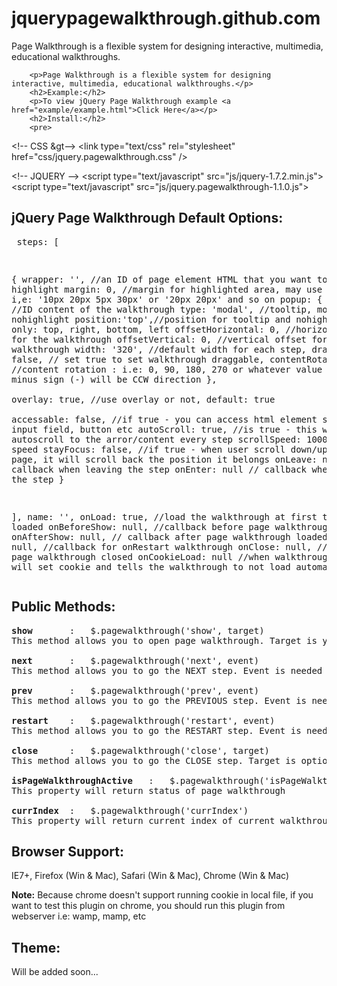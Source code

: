 jquerypagewalkthrough.github.com
================================

Page Walkthrough is a flexible system for designing interactive, multimedia, educational walkthroughs.

        <p>Page Walkthrough is a flexible system for designing interactive, multimedia, educational walkthroughs.</p>
        <h2>Example:</h2>
        <p>To view jQuery Page Walkthrough example <a href="example/example.html">Click Here</a></p>
        <h2>Install:</h2>
        <pre>
&lt;!-- CSS &gt-->
&lt;link type="text/css" rel="stylesheet" href="css/jquery.pagewalkthrough.css" /&gt;

&lt;!-- JQUERY --&gt;
&lt;script type="text/javascript" src="js/jquery-1.7.2.min.js"></script>
&lt;script type="text/javascript" src="js/jquery.pagewalkthrough-1.1.0.js"></script>
        </pre>
        <h2>jQuery Page Walkthrough Default Options:</h2>
        <pre>
steps: [

  {
        wrapper: '', //an ID of page element HTML that you want to highlight
        margin: 0, //margin for highlighted area, may use CSS syntax i,e: '10px 20px 5px 30px' or '20px 20px' and so on
        popup:
            {
              content: '', //ID content of the walkthrough
              type: 'modal', //tooltip, modal, nohighlight
              position:'top',//position for tooltip and nohighlight type only: top, right, bottom, left
              offsetHorizontal: 0, //horizontal offset for the walkthrough
              offsetVertical: 0, //vertical offset for the walkthrough
              width: '320', //default width for each step,
              draggable: false, // set true to set walkthrough draggable,
              contentRotation: 0 //content rotation : i.e: 0, 90, 180, 270 or whatever value you add. minus sign (-) will be CCW direction
           },          
        overlay: true, //use overlay or not, default: true   
        accessable: false, //if true - you can access html element such as form input field, button etc
        autoScroll: true, //is true - this will autoscroll to the arror/content every step 
        scrollSpeed: 1000, //scroll speed
        stayFocus: false, //if true - when user scroll down/up to the page, it will scroll back the position it belongs
        onLeave: null, // callback when leaving the step
        onEnter: null // callback when entering the step
  }

],
name: '',
onLoad: true, //load the walkthrough at first time page loaded
onBeforeShow: null, //callback before page walkthrough loaded
onAfterShow: null, // callback after page walkthrough loaded
onRestart: null, //callback for onRestart walkthrough
onClose: null, //callback page walkthrough closed
onCookieLoad: null //when walkthrough closed, it will set cookie and tells the walkthrough to not load automaticly
        </pre>
        <h2>Public Methods:</h2>
<pre>
<strong>show</strong>       :   $.pagewalkthrough('show', target)
This method allows you to open page walkthrough. Target is your walkthrough ID, i.e: #selector

<strong>next</strong>       :   $.pagewalkthrough('next', event)
This method allows you to go the NEXT step. Event is needed as a param to call next method

<strong>prev</strong>       :   $.pagewalkthrough('prev', event)
This method allows you to go the PREVIOUS step. Event is needed as a param to call prev method

<strong>restart</strong>    :   $.pagewalkthrough('restart', event)
This method allows you to go the RESTART step. Event is needed as a param to call restart method

<strong>close</strong>      :   $.pagewalkthrough('close', target)
This method allows you to go the CLOSE step. Target is optional. It could be filled with walkthrough ID or leave it blank

<strong>isPageWalkthroughActive</strong>   :   $.pagewalkthrough('isPageWalkthroughActive')
This property will return status of page walkthrough

<strong>currIndex</strong>  :   $.pagewalkthrough('currIndex')
This property will return current index of current walkthrough step
</pre>

<h2>Browser Support:</h2>
<p>IE7+, Firefox (Win &amp; Mac), Safari (Win &amp; Mac), Chrome (Win &amp; Mac)</p>
<p><strong>Note:</strong> Because chrome doesn't support running cookie in local file, if you want to test this plugin on chrome, you should run this plugin from webserver i.e: wamp, mamp, etc</p>

<h2>Theme:</h2>
<p>Will be added soon...</p>
